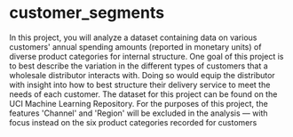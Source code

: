 # customer_segments

In this project, you will analyze a dataset containing data on various customers' annual spending amounts (reported in monetary units) of
diverse product categories for internal structure. One goal of this project is to best describe the variation in the different types of 
customers that a wholesale distributor interacts with. Doing so would equip the distributor with insight into how to best structure their
delivery service to meet the needs of each customer.
The dataset for this project can be found on the UCI Machine Learning Repository. For the purposes of this project, the features 'Channel' 
and 'Region' will be excluded in the analysis — with focus instead on the six product categories recorded for customers
